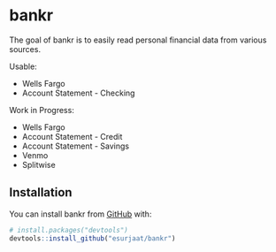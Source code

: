 
<!-- README.md is generated from README.Rmd. Please edit that file -->

# bankr

<!-- badges: start -->
<!-- badges: end -->

The goal of bankr is to easily read personal financial data from various
sources.

Usable:  
- Wells Fargo  
- Account Statement - Checking

Work in Progress:  
- Wells Fargo  
- Account Statement - Credit  
- Account Statement - Savings  
- Venmo  
- Splitwise

## Installation

You can install bankr from [GitHub](https://github.com/) with:

``` r
# install.packages("devtools")
devtools::install_github("esurjaat/bankr")
```
